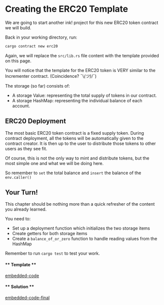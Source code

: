 Creating the ERC20 Template
===

We are going to start another ink! project for this new ERC20 token contract we will build.

Back in your working directory, run:

```bash
cargo contract new erc20
```

Again, we will replace the `src/lib.rs` file content with the template provided on this page.

You will notice that the template for the ERC20 token is VERY similar to the Incrementer contract. (Coincidence? ¯\\_(ツ)_/¯)

The storage (so far) consists of:

- A storage Value: representing the total supply of tokens in our contract.
- A storage HashMap: representing the individual balance of each account.

## ERC20 Deployment

The most basic ERC20 token contract is a fixed supply token. During contract deployment, all the tokens will be automatically given to the contract creator. It is then up to the user to distribute those tokens to other users as they see fit.

Of course, this is not the only way to mint and distribute tokens, but the most simple one and what we will be doing here.

So remember to `set` the total balance and `insert` the balance of the `env.caller()`

## Your Turn!

This chapter should be nothing more than a quick refresher of the content you already learned.

You need to:

- Set up a deployment function which initializes the two storage items
- Create getters for both storage items
- Create a `balance_of_or_zero` function to handle reading values from the HashMap

Remember to run `cargo test` to test your work.

<!-- tabs:start -->

#### ** Template **

[embedded-code](./assets/2.1-template.rs ':include :type=code embed-template')

#### ** Solution **

[embedded-code-final](./assets/2.1-finished-code.rs ':include :type=code embed-final')

<!-- tabs:end -->
